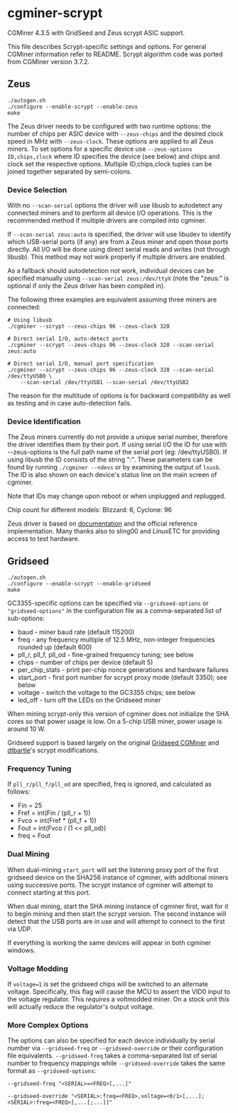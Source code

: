 cgminer-scrypt
==============

CGMiner 4.3.5 with GridSeed and Zeus scrypt ASIC support.

This file describes Scrypt-specific settings and options.
For general CGMiner information refer to README.
Scrypt algorithm code was ported from CGMiner version 3.7.2.

## Zeus ##

	./autogen.sh
	./configure --enable-scrypt --enable-zeus
	make

The Zeus driver needs to be configured with two runtime options: the number of
chips per ASIC device with `--zeus-chips` and the desired clock speed in MHz
with `--zeus-clock`. These options are applied to all Zeus miners. To set options
for a specific device use `--zeus-options ID,chips,clock` where ID specifies
the device (see below) and chips and clock set the respective options. Multiple
ID,chips,clock tuples can be joined together separated by semi-colons.

### Device Selection ###

With no `--scan-serial` options the driver will use libusb to autodetect any
connected miners and to perform all device I/O operations. This is the
recommended method if multiple drivers are compiled into cgminer.

If `--scan-serial zeus:auto` is specified, the driver will use libudev to
identify which USB-serial ports (if any) are from a Zeus miner and open those
ports directly. All I/O will be done using direct serial reads and writes
(not through libusb). This method may not work properly if multiple drivers
are enabled.

As a fallback should autodetection not work, individual devices can be specified
manually using `--scan-serial zeus:/dev/ttyX` (note the "zeus:" is optional if
only the Zeus driver has been compiled in).

The following three examples are equivalent assuming three miners are connected:

	# Using libusb
	./cgminer --scrypt --zeus-chips 96 --zeus-clock 328
	
	# Direct serial I/O, auto-detect ports
	./cgminer --scrypt --zeus-chips 96 --zeus-clock 328 --scan-serial zeus:auto
	
	# Direct serial I/O, manual port specification
	./cgminer --scrypt --zeus-chips 96 --zeus-clock 328 --scan-serial /dev/ttyUSB0 \
		--scan-serial /dev/ttyUSB1 --scan-serial /dev/ttyUSB2

The reason for the multitude of options is for backward compatibility as well
as testing and in case auto-detection fails.

### Device Identification ###

The Zeus miners currently do not provide a unique serial number, therefore the driver
identifies them by their port. If using serial I/O the ID for use with --zeus-options
is the full path name of the serial port (eg: /dev/ttyUSB0). If using libusb the ID
consists of the string "<bus number>:<device address>". These parameters can be found
by running `./cgminer --ndevs` or by examining the output of `lsusb`. The ID is also
shown on each device's status line on the main screen of cgminer.

Note that IDs may change upon reboot or when unplugged and replugged.

Chip count for different models: Blizzard: 6, Cyclone: 96

Zeus driver is based on [documentation][zeus] and the official reference implementation.
Many thanks also to sling00 and LinuxETC for providing access to test hardware.

[zeus]: <http://zeusminer.com/user-manual-ver-1-0/>

## Gridseed ##

	./autogen.sh
	./configure --enable-scrypt --enable-gridseed
	make

GC3355-specific options can be specified via `--gridseed-options` or
`"gridseed-options"` in the configuration file as a comma-separated list of
sub-options:

* baud - miner baud rate (default 115200)
* freq - any frequency multiple of 12.5 MHz, non-integer frequencies rounded up (default 600)
* pll_r, pll_f, pll_od - fine-grained frequency tuning; see below
* chips - number of chips per device (default 5)
* per_chip_stats - print per-chip nonce generations and hardware failures
* start_port - first port number for scrypt proxy mode (default 3350); see below
* voltage - switch the voltage to the GC3355 chips; see below
* led_off - turn off the LEDs on the Gridseed miner

When mining scrypt-only this version of cgminer does not initialize the SHA cores so that
power usage is low. On a 5-chip USB miner, power usage is around 10 W.

Gridseed support is based largely on the original [Gridseed CGMiner][] and
[dtbartle][]'s scrypt modifications.

[Gridseed CGMiner]: <https://github.com/gridseed/usb-miner/>
[dtbartle]: <https://github.com/dtbartle/cgminer-gc3355/>

### Frequency Tuning ###

If `pll_r/pll_f/pll_od` are specified, freq is ignored, and calculated as follows:
* Fin = 25
* Fref = int(Fin / (pll_r + 1))
* Fvco = int(Fref * (pll_f + 1))
* Fout = int(Fvco / (1 << pll_od))
* freq = Fout

### Dual Mining ###

When dual-mining `start_port` will set the listening proxy port of the first gridseed
device on the SHA256 instance of cgminer, with additional miners using successive ports.
The scrypt instance of cgminer will attempt to connect starting at this port.

When dual mining, start the SHA mining instance of cgminer first, wait for it to begin
mining and then start the scrypt version. The second instance will detect that the USB
ports are in use and will attempt to connect to the first via UDP.

If everything is working the same devices will appear in both cgminer windows.

### Voltage Modding ###

If `voltage=1` is set the gridseed chips will be switched to an alternate voltage.
Specifically, this flag will cause the MCU to assert the VID0 input to the voltage
regulator. This *requires* a voltmodded miner. On a stock unit this will actually
reduce the regulator's output voltage.

### More Complex Options ###

The options can also be specified for each device individually by serial number via
`--gridseed-freq` or `--gridseed-override` or their configuration file equivalents.
`--gridseed-freq` takes a comma-separated list of serial number to frequency mappings
while `--gridseed-override` takes the same format as `--gridseed-options`:

	--gridseed-freq "<SERIAL>=<FREQ>[,...]"

	--gridseed-override "<SERIAL>:freq=<FREQ>,voltage=<0/1>[,...];<SERIAL>:freq=<FREQ>[,...[;...]]"

